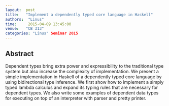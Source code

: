 ```yaml
--- 
layout:  post 
title:   "Implement a dependently typed core language in Haskell"
authors:  "Linus"
time:     2015-04-09 13:45:00
venue:   "CB 313"
categories: "Linus" Seminar 2015
--- 
```

## Abstract

Dependent types bring extra power and expressibility to the
traditional type system but also increase the complexity of
implementation. We present a simple implementation in Haskell of a
dependently typed core language by using bidirectional type
inference. We first show how to implement a simply typed lambda
calculus and expand its typing rules that are necessary for dependent
types. We also write some examples of dependent data types for
executing on top of an interpreter with parser and pretty printer.

